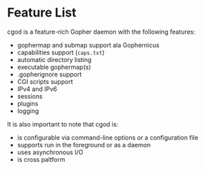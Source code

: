 Feature List
============

cgod is a feature-rich Gopher daemon with the following features:

* gophermap and submap support ala Gophernicus
* capabilities support (`caps.txt`)
* automatic directory listing
* executable gophermap(s)
* .gopherignore support
* CGI scripts support
* IPv4 and IPv6
* sessions
* plugins
* logging

It is also important to note that cgod is:

* is configurable via command-line options or a configuration file
* supports run in the foreground or as a daemon
* uses asynchronous I/O
* is cross paltform
